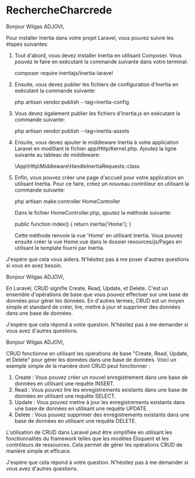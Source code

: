# RechercheCharcrede
Bonjour Wilgas ADJOVI,

Pour installer Inertia dans votre projet Laravel, vous pouvez suivre les étapes suivantes:

1. Tout d'abord, vous devez installer Inertia en utilisant Composer. Vous pouvez le faire en exécutant la commande suivante dans votre terminal:

   composer require inertiajs/inertia-laravel

2. Ensuite, vous devez publier les fichiers de configuration d'Inertia en exécutant la commande suivante:

   php artisan vendor:publish --tag=inertia-config

3. Vous devez également publier les fichiers d'Inertia.js en exécutant la commande suivante:

   php artisan vendor:publish --tag=inertia-assets

4. Ensuite, vous devez ajouter le middleware Inertia à votre application Laravel en modifiant le fichier app/Http/Kernel.php. Ajoutez la ligne suivante au tableau de middleware:

   \App\Http\Middleware\HandleInertiaRequests::class

5. Enfin, vous pouvez créer une page d'accueil pour votre application en utilisant Inertia. Pour ce faire, créez un nouveau contrôleur en utilisant la commande suivante:

   php artisan make:controller HomeController

   Dans le fichier HomeController.php, ajoutez la méthode suivante:

   public function index()
   {
       return inertia('Home');
   }

   Cette méthode renvoie la vue 'Home' en utilisant Inertia. Vous pouvez ensuite créer la vue Home.vue dans le dossier resources/js/Pages en utilisant le template fourni par Inertia.

J'espère que cela vous aidera. N'hésitez pas à me poser d'autres questions si vous en avez besoin.


Bonjour Wilgas ADJOVI,

En Laravel, CRUD signifie Create, Read, Update, et Delete. C'est un ensemble d'opérations de base que vous pouvez effectuer sur une base de données pour gérer les données. En d'autres termes, CRUD est un moyen simple et standard de créer, lire, mettre à jour et supprimer des données dans une base de données.

J'espère que cela répond à votre question. N'hésitez pas à me demander si vous avez d'autres questions.



Bonjour Wilgas ADJOVI,

CRUD fonctionne en utilisant les opérations de base "Create, Read, Update, et Delete" pour gérer les données dans une base de données. Voici un exemple simple de la manière dont CRUD peut fonctionner :

1. Create : Vous pouvez créer un nouvel enregistrement dans une base de données en utilisant une requête INSERT.
2. Read : Vous pouvez lire les enregistrements existants dans une base de données en utilisant une requête SELECT.
3. Update : Vous pouvez mettre à jour les enregistrements existants dans une base de données en utilisant une requête UPDATE.
4. Delete : Vous pouvez supprimer des enregistrements existants dans une base de données en utilisant une requête DELETE.

L'utilisation de CRUD dans Laravel peut être simplifiée en utilisant les fonctionnalités du framework telles que les modèles Eloquent et les contrôleurs de ressources. Cela permet de gérer les opérations CRUD de manière simple et efficace.

J'espère que cela répond à votre question. N'hésitez pas à me demander si vous avez d'autres questions.

